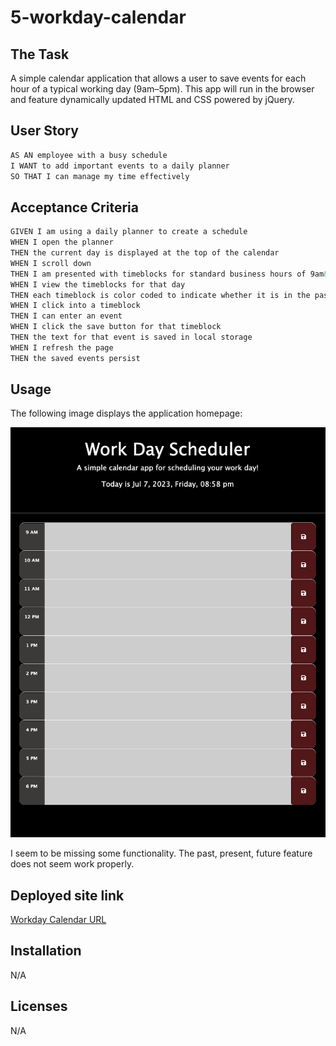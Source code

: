 # 5-workday-calendar

## The Task

A simple calendar application that allows a user to save events for each hour of a typical working day (9am&ndash;5pm). This app will run in the browser and feature dynamically updated HTML and CSS powered by jQuery.

## User Story

```md
AS AN employee with a busy schedule
I WANT to add important events to a daily planner
SO THAT I can manage my time effectively
```

## Acceptance Criteria

```md
GIVEN I am using a daily planner to create a schedule
WHEN I open the planner
THEN the current day is displayed at the top of the calendar
WHEN I scroll down
THEN I am presented with timeblocks for standard business hours of 9am&ndash;5pm
WHEN I view the timeblocks for that day
THEN each timeblock is color coded to indicate whether it is in the past, present, or future
WHEN I click into a timeblock
THEN I can enter an event
WHEN I click the save button for that timeblock
THEN the text for that event is saved in local storage
WHEN I refresh the page
THEN the saved events persist
```

## Usage
The following image displays the application homepage:

![A user clicks on slots on the color-coded calendar and edits the events.](./Assets/Images/Home.png)

I seem to be missing some functionality. The past, present, future feature does not seem work properly. 

## Deployed site link

[Workday Calendar URL](https://gera1313.github.io/5-workday-calendar/)

## Installation
N/A

## Licenses
N/A
